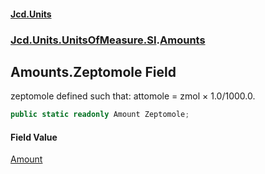 #### [Jcd.Units](index 'index')
### [Jcd.Units.UnitsOfMeasure.SI](Jcd.Units.UnitsOfMeasure.SI 'Jcd.Units.UnitsOfMeasure.SI').[Amounts](Amounts 'Jcd.Units.UnitsOfMeasure.SI.Amounts')

## Amounts.Zeptomole Field

zeptomole defined such that: attomole = zmol × 1.0/1000.0.

```csharp
public static readonly Amount Zeptomole;
```

#### Field Value
[Amount](Amount 'Jcd.Units.UnitTypes.Amount')